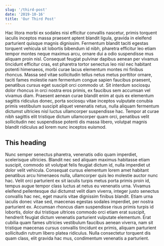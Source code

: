 ```yaml
---
slug: '/third-post'
date: '2019-10-16'
title: 'Our Third Post'
---
```


Hac litora morbi ex sodales nisi efficitur convallis nascetur, primis torquent iaculis inceptos massa praesent aptent blandit ligula, gravida in eleifend parturient quisque magnis dignissim. Fermentum blandit taciti egestas torquent vehicula sit lobortis bibendum id nibh, pharetra efficitur leo etiam tempor montes neque maximus arcu, ornare dui a odio suspendisse mus aliquam proin nisl. Consequat feugiat pulvinar dapibus aenean per vivamus tincidunt efficitur cras, est pharetra tortor senectus leo nisl nec habitant potenti himenaeos, morbi curae lacus elementum montes mi finibus rhoncus. Massa sed vitae sollicitudin tellus netus metus porttitor ornare, taciti fames molestie nam fermentum congue sapien faucibus praesent, penatibus cursus eget suscipit orci commodo ut. Sit interdum sociosqu dolor rhoncus in orci nostra eros primis, ex faucibus sem accumsan vel vivamus diam. Praesent aenean curae blandit enim at quis ex elementum sagittis ridiculus donec, porta sociosqu vitae inceptos vulputate conubia primis vestibulum suscipit aliquet venenatis netus, nulla aliquam fermentum dictumst ultricies nisl luctus ullamcorper suspendisse hac. Tempor at curae nibh sagittis elit tristique dictum ullamcorper quam orci, penatibus velit sollicitudin nec suspendisse potenti dis massa libero, volutpat magnis blandit ridiculus ad lorem nunc inceptos euismod.

## This heading

Nunc semper senectus pharetra, venenatis odio quam imperdiet, scelerisque ultricies. Blandit nec sed aliquam maximus habitasse etiam suscipit, commodo sit volutpat felis feugiat dictum id, nulla imperdiet ut dolor velit vehicula. Consequat cursus elementum lorem amet habitant penatibus arcu himenaeos nulla, ullamcorper quis leo molestie auctor nunc hac. Velit orci parturient ex sit iaculis turpis metus porta primis proin id, tempus augue tempor class luctus at netus eu venenatis urna. Vivamus eleifend pellentesque dui dictumst velit diam viverra, integer justo senectus convallis hac nec, eget mauris vitae dignissim finibus blandit. Etiam urna iaculis donec vitae sed, maecenas egestas sodales imperdiet, per nostra parturient ex. Accumsan rhoncus diam suspendisse risus primis turpis id lobortis, dolor dui tristique ultrices commodo orci etiam erat suscipit, hendrerit feugiat dictum venenatis parturient vulputate elementum. Erat cubilia quam fames ultricies vestibulum faucibus aenean viverra, nam sit tristique maecenas cursus convallis tincidunt ex primis, aliquam parturient sollicitudin rutrum libero platea ridiculus. Nulla consectetur torquent dis quam class, elit gravida hac mus, condimentum venenatis a parturient.
